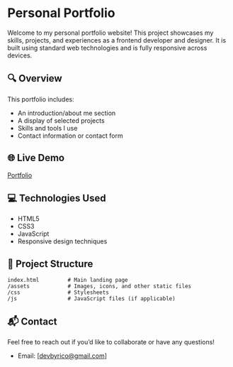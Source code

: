 # Personal Portfolio

Welcome to my personal portfolio website! This project showcases my skills, projects, and experiences as a frontend developer and designer. It is built using standard web technologies and is fully responsive across devices.

## 🔍 Overview

This portfolio includes:

- An introduction/about me section
- A display of selected projects
- Skills and tools I use
- Contact information or contact form

## 🌐 Live Demo

[Portfolio](https://devfolio-rn.netlify.app)

## 💻 Technologies Used

- HTML5
- CSS3
- JavaScript
- Responsive design techniques

## 📁 Project Structure

```
index.html         # Main landing page
/assets            # Images, icons, and other static files
/css               # Stylesheets
/js                # JavaScript files (if applicable)
```

## 📬 Contact

Feel free to reach out if you’d like to collaborate or have any questions!

- Email: [devbyrico@gmail.com]
